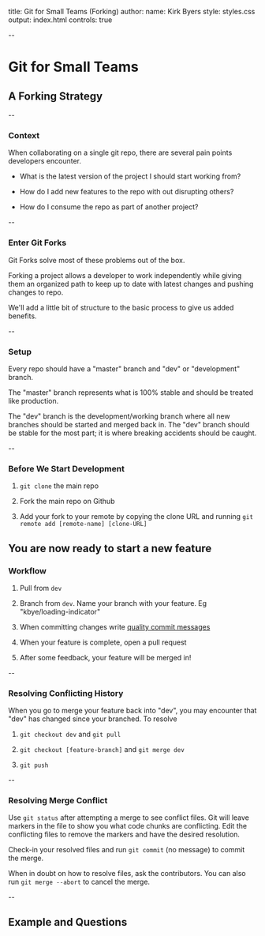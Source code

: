title: Git for Small Teams (Forking)
author:
    name: Kirk Byers
style: styles.css
output: index.html
controls: true

--

# Git for Small Teams

## A Forking Strategy

--

### Context

When collaborating on a single git repo, there are several pain points developers encounter.

* What is the latest version of the project I should start working from?

* How do I add new features to the repo with out disrupting others?

* How do I consume the repo as part of another project?

-- 

### Enter Git Forks

Git Forks solve most of these problems out of the box.

Forking a project allows a developer to work independently while giving them an organized path to keep up to date with latest changes and pushing changes to repo.

We'll add a little bit of structure to the basic process to give us added benefits.

--

### Setup

Every repo should have a "master" branch and "dev" or "development" branch.

The "master" branch represents what is 100% stable and should be treated like production.

The "dev" branch is the development/working branch where all new branches should be started and merged back in. The "dev" branch should be stable for the most part; it is where breaking accidents should be caught. 

--

### Before We Start Development

1) `git clone` the main repo

2) Fork the main repo on Github

3) Add your fork to your remote by copying the clone URL and running `git remote add [remote-name] [clone-URL]`

You are now ready to start a new feature
--

### Workflow

1) Pull from `dev`

2) Branch from `dev`. Name your branch with your feature. Eg "kbye/loading-indicator"

3) When committing changes write [quality commit messages](https://chris.beams.io/posts/git-commit/)

4) When your feature is complete, open a pull request

5) After some feedback, your feature will be merged in!

--

### Resolving Conflicting History

When you go to merge your feature back into "dev", you may encounter that "dev" has changed since your branched. To resolve

1) `git checkout dev` and `git pull`

2) `git checkout [feature-branch]` and `git merge dev`

3) `git push`

--

### Resolving Merge Conflict

Use `git status` after attempting a merge to see conflict files. Git will leave markers in the file to show you what code chunks are conflicting. Edit the conflicting files to remove the markers and have the desired resolution.

Check-in your resolved files and run `git commit` (no message) to commit the merge.

When in doubt on how to resolve files, ask the contributors. You can also run `git merge --abort` to cancel the merge.

--

## Example and Questions
